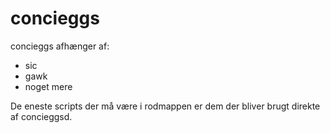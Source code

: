 # concieggs

concieggs afhænger af:

  + sic
  + gawk
  + noget mere

De eneste scripts der må være i rodmappen er dem der bliver brugt direkte af
concieggsd.
